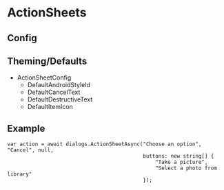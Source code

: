 ﻿# ActionSheets


## Config

## Theming/Defaults

- ActionSheetConfig
    - DefaultAndroidStyleId
    - DefaultCancelText
    - DefaultDestructiveText
    - DefaultItemIcon
    
## Example

    var action = await dialogs.ActionSheetAsync("Choose an option", "Cancel", null,
                                                buttons: new string[] {
                                                    "Take a picture", 
                                                    "Select a photo from library"
                                                });
